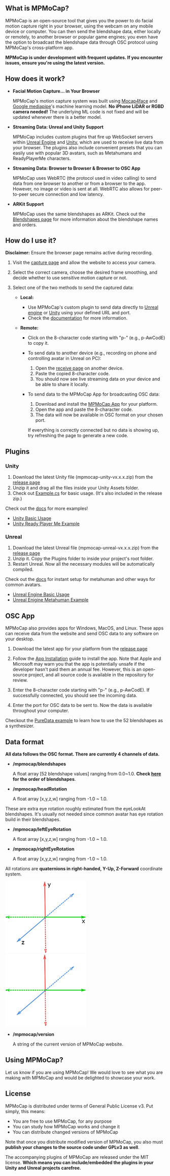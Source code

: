 ## What is MPMoCap?
MPMoCap is an open-source tool that gives you the power to do facial motion capture right in your browser, using the webcam on any mobile device or computer. You can then send the blendshape data, either locally or remotely, to another browser or popular game engines; you even have the option to broadcast the blendshape data through OSC protocol using MPMoCap's cross-platform app.

**MPMoCap is under development with frequent updates. If you encounter issues, ensure you're using the latest version.**

## How does it work?
- **Facial Motion Capture... in Your Browser**

    MPMoCap's motion capture system was built using [Mocap4face](https://github.com/facemoji/mocap4face) and [Google mediapipe](https://github.com/google/mediapipe)'s machine learning model. **No iPhone LiDAR or RGBD camera needed!** The underlying ML code is not fixed and will be updated whenever there is a better model.

- **Streaming Data: Unreal and Unity Support**

    MPMoCap includes custom plugins that fire up WebSocket servers within [Unreal Engine](https://mocap.robotrebellion.xyz/docs/unreal/basic-usage) and [Unity](https://mocap.robotrebellion.xyz/docs/unity/basic-usage), which are used to receive live data from your browser. The plugins also include convenient presets that you can easily use with popular 3D avatars, such as Metahumans and ReadyPlayerMe characters.

- **Streaming Data: Browser to Browser & Browser to OSC App**

    MPMoCap uses WebRTC (the protocol used in video calling) to send data from one browser to another or from a browser to the app. However, no image or video is sent at all. WebRTC also allows for  peer-to-peer secure connection and low latency.
    

- **ARKit Support**

    MPMoCap uses the same blendshapes as ARKit. Check out the [Blendshapes page](https://mocap.robotrebellion.xyz/docs/specs/blendshapes) for more information about the blendshape names and orders.


## How do I use it?
**Disclaimer:** Ensure the browser page remains active during recording.

1. Visit the [capture page](https://mocap.robotrebellion.xyz/capture) and allow the website to access your camera.
2. Select the correct camera, choose the desired frame smoothing, and decide whether to use sensitive motion capture or not.
3. Select one of the two methods to send the captured data:

   - **Local:**
     - Use MPMoCap's custom plugin to send data directly to [Unreal engine](https://mocap.robotrebellion.xyz/docs/unreal/basic-usage) or [Unity](https://mocap.robotrebellion.xyz/docs/unity/basic-usage) using your defined URL and port.
     - Check the [documentation](https://mocap.robotrebellion.xyz/docs) for more information.

   - **Remote:**
     - Click on the 8-character code starting with "p-" (e.g., p-AwCodE) to copy it.
     - To send data to another device (e.g., recording on phone and controlling avatar in Unreal on PC):
       1. Open the [receive page](https://mocap.robotrebellion.xyz/receive) on another device.
       2. Paste the copied 8-character code.
       3. You should now see live streaming data on your device and be able to share it locally.
     - To send data to the MPMoCap App for broadcasting OSC data:
       1. Download and install the [MPMoCap App](https://github.com/need4steve/mpmocap/releases/latest) for your platform.
       2. Open the app and paste the 8-character code.
       3. The data will now be available in OSC format on your chosen port.

        If everything is correctly connected but no data is showing up, try refreshing the page to generate a new code.


## Plugins
### Unity
1. Download the latest Unity file (mpmocap-unity-vx.x.x.zip) from the [release page](https://github.com/need4steve/mpmocap/releases/latest)
2. Unzip it and drag all the files inside your Unity Assets folder.
3. Check out [Example.cs](https://github.com/need4steve/mpmocap/blob/main/plugins/unity/Example.cs) for basic usage. (It's also included in the release zip.)

Check out the [docs](https://mocap.robotrebellion.xyz/docs) for more examples!
- [Unity Basic Usage](https://mocap.robotrebellion.xyz/docs/unity/basic-usage)
- [Unity Ready Player Me Example](https://mocap.robotrebellion.xyz/docs/unity/ready-player-me-example)

### Unreal
1. Download the latest Unreal file (mpmocap-unreal-vx.x.x.zip) from the [release page](https://github.com/need4steve/mpmocap/releases/latest)
2. Unzip it. Copy the Plugins folder to inside your project's root folder.
3. Restart Unreal. Now all the necessary modules will be automatically compiled.

Check out the [docs](https://mocap.robotrebellion.xyz/docs) for instant setup for metahuman and other ways for common avatars.
- [Unreal Engine Basic Usage](https://mocap.robotrebellion.xyz/docs/unity/basic-usage)
- [Unreal Enigine Metahuman Example](https://mocap.robotrebellion.xyz/docs/unreal/metahuman-example)

## OSC App
MPMoCap also provides apps for Windows, MacOS, and Linux. These apps can receive data from the website and send OSC data to any software on your desktop.

1. Download the latest app for your platform from the [release page](https://github.com/need4steve/mpmocap/releases/latest)

2. Follow the [App Installation](https://mocap.robotrebellion.xyz/docs/osc-app/app-installation) guide to install the app. Note that Apple and Microsoft may warn you that the app is potentially unsafe if the developer hasn't paid them an annual fee. However, this is an open-source project, and all source code is available in the repository for review.

3. Enter the 8-character code starting with "p-" (e.g., p-AwCodE). If successfully connected, you should see the incoming data.

4. Enter the port for OSC data to be sent to. Now the data is available throughout your computer.

Checkout the [PureData example](https://mocap.robotrebellion.xyz/docs/osc-app/puredata-example) to learn how to use the 52 blendshapes as a synthesizer. 

## Data format
**All data follows the OSC format.
There are currently 4 channels of data.**
- **/mpmocap/blendshapes**
  
  A float array [52 blendshape values] ranging from 0.0~1.0. **Check [here](https://mocap.robotrebellion.xyz/docs/data-format) for the order of blendshapes**. 
  
- **/mpmocap/headRotation**
    
   A float array [x,y,z,w] ranging from -1.0 ~ 1.0. 

These are extra eye rotation roughly estimated from the eyeLookAt blendshapes. It's usually not needed since common avatar has eye rotation build in their blendshapes.
- **/mpmocap/leftEyeRotation**

   A float array [x,y,z,w] ranging from -1.0 ~ 1.0.
   
- **/mpmocap/rightEyeRotation**

    A float array [x,y,z,w] ranging from -1.0 ~ 1.0.

All rotations are **quaternions in right-handed, Y-Up, Z-Forward** coordinate system.

![Coordinate axis](./assets/coordinate-axes-light.png#gh-light-mode-only)
![Coordinate axis](./assets/coordinate-axes-dark.png#gh-dark-mode-only)

- **/mpmocap/version**

    A string of the current version of MPMoCap website.

## Using MPMoCap?
Let us know if you are using MPMoCap! We would love to see what you are making with MPMoCap and would be delighted to showcase your work.

## License
MPMoCap is distributed under terms of General Public License v3. Put simply, this means:

- You are free to use MPMoCap, for any purpose
- You can study how MPMoCap works and change it
- You can distribute changed versions of MPMoCap

Note that once you distribute modified version of MPMoCap, you also must **publish your changes to the source code under GPLv3 as well**.

The accompanying plugins of MPMoCap are released under the MIT license.
**Which means you can include/embedded the plugins in your Unity and Unreal projects carefree.**